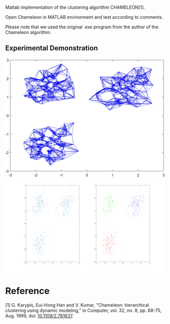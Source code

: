 Matlab implementation of the clustering algorithm CHAMELEON[1].

Open Chameleon in MATLAB environment and test according to comments.

Please note that we used the original .exe program from the author of the Chameleon algorithm.

## Experimental Demonstration
![figure1](https://github.com/Kchu/Chameleon-cluster-matlab/blob/main/Figure_1.jpg)
![figure2](https://github.com/Kchu/Chameleon-cluster-matlab/blob/main/Figure_2.jpg)

# Reference
[1] G. Karypis, Eui-Hong Han and V. Kumar, "Chameleon: hierarchical clustering using dynamic modeling," in Computer, vol. 32, no. 8, pp. 68-75, Aug. 1999, doi: [10.1109/2.781637](https://ieeexplore.ieee.org/abstract/document/781637).